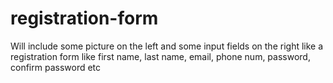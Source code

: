 # registration-form
Will include some picture on the left and some input fields on the right like a registration form
like first name, last name, email, phone num, password, confirm password etc

